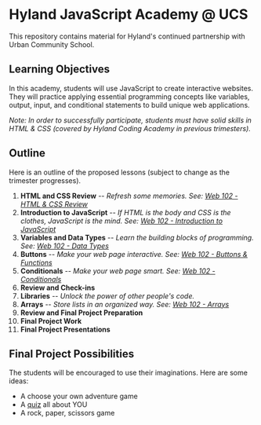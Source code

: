 # Hyland JavaScript Academy @ UCS
This repository contains material for Hyland's continued partnership with Urban Community School.

## Learning Objectives
In this academy, students will use JavaScript to create interactive websites. They will practice applying essential programming concepts like variables, output, input, and conditional statements to build unique web applications.

_Note: In order to successfully participate, students must have solid skills in HTML & CSS (covered by Hyland Coding Academy in previous trimesters)._

## Outline
Here is an outline of the proposed lessons (subject to change as the trimester progresses).

1. **HTML and CSS Review** -- _Refresh some memories. See: [Web 102 - HTML & CSS Review](https://github.com/hytechclub/web-102/tree/master/HtmlCssReview)_
1. **Introduction to JavaScript** -- _If HTML is the body and CSS is the clothes, JavaScript is the mind. See: [Web 102 - Introduction to JavaScript](https://github.com/hytechclub/web-102/tree/master/IntroToJS)_
1. **Variables and Data Types** -- _Learn the building blocks of programming. See: [Web 102 - Data Types](https://github.com/hytechclub/web-102/tree/master/DataTypes)_
1. **Buttons** -- _Make your web page interactive. See: [Web 102 - Buttons & Functions](https://github.com/hytechclub/web-102/tree/master/Buttons)_
1. **Conditionals** -- _Make your web page smart. See: [Web 102 - Conditionals](https://github.com/hytechclub/web-102/tree/master/Conditionals)_
1. **Review and Check-ins**
1. **Libraries** -- _Unlock the power of other people's code._
1. **Arrays** -- _Store lists in an organized way. See: [Web 102 - Arrays](https://github.com/hytechclub/web-102/tree/master/Arrays)_
1. **Review and Final Project Preparation**
1. **Final Project Work**
1. **Final Project Presentations**

## Final Project Possibilities
The students will be encouraged to use their imaginations. Here are some ideas:
- A choose your own adventure game
- A [quiz](https://codepen.io/jmaxwell/pen/BaBVVrO) all about YOU
- A rock, paper, scissors game